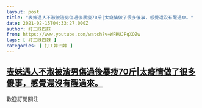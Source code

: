 ```yaml
---
layout: post
title: "表妹遇人不淑被渣男傷過後暴瘦70斤|太癡情做了很多傻事，感覺還沒有醒過來。"
date: 2021-02-15T04:33:27.000Z
author: 打工妹四妹
from: https://www.youtube.com/watch?v=WFRUJFqXOZw
tags: [ 打工妹四妹 ]
categories: [ 打工妹四妹 ]
---
```

<!--1613363607000-->
[表妹遇人不淑被渣男傷過後暴瘦70斤|太癡情做了很多傻事，感覺還沒有醒過來。](https://www.youtube.com/watch?v=WFRUJFqXOZw)
------

<div>
歡迎訂閱關注
</div>
